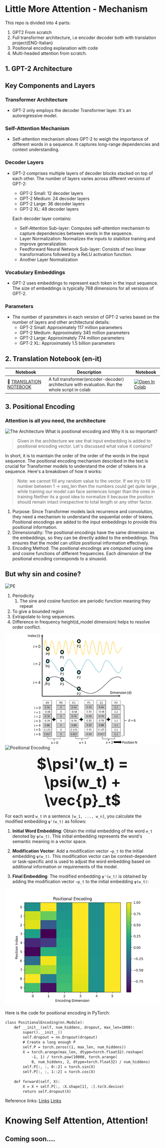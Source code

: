 # Little More Attention - Mechanism

This repo is divided into 4 parts:
1.   GPT2 From scratch
2. Full transformer architecture, i.e encoder decoder both with translation project(ENG-Italian)
3. Positional encoding explanation with code
4. Multi-headed attention from scratch.

## 1. GPT-2 Architecture

## Key Components and Layers

### Transformer Architecture
- GPT-2 only employs the decoder Transformer layer. It's an autoregressive model.

### Self-Attention Mechanism
- Self-attention mechanism allows GPT-2 to weigh the importance of different words in a sequence. It captures long-range dependencies and context understanding.

### Decoder Layers
- GPT-2 comprises multiple layers of decoder blocks stacked on top of each other. The number of layers varies across different versions of GPT-2:
  - GPT-2 Small: 12 decoder layers
  - GPT-2 Medium: 24 decoder layers
  - GPT-2 Large: 36 decoder layers
  - GPT-2 XL: 48 decoder layers
  
  Each decoder layer contains:
  - Self-Attention Sub-layer: Computes self-attention mechanism to capture dependencies between words in the sequence.
  - Layer Normalization: Normalizes the inputs to stabilize training and improve generalization.
  - Feedforward Neural Network Sub-layer: Consists of two linear transformations followed by a ReLU activation function.
  - Another Layer Normalization
  
### Vocabulary Embeddings
- GPT-2 uses embeddings to represent each token in the input sequence. The size of embeddings is typically 768 dimensions for all versions of GPT-2.

### Parameters
- The number of parameters in each version of GPT-2 varies based on the number of layers and other architectural details:
  - GPT-2 Small: Approximately 117 million parameters
  - GPT-2 Medium: Approximately 345 million parameters
  - GPT-2 Large: Approximately 774 million parameters
  - GPT-2 XL: Approximately 1.5 billion parameters

## 2. Translation Notebook (en-it)

| Notebook                                                            | Description                                                                                                           | Notebook                                                                                                                                                  |
|---------------------------------------------------------------------|-----------------------------------------------------------------------------------------------------------------------|-----------------------------------------------------------------------------------------------------------------------------------------------------------|
| 🧐 [TRANSLATION NOTEBOOK](https://github.com/AIsquare/Transformer-From-scratch/tree/main/translation) | A full transformer(encoder-decoder) architecture with evaluation. Run the whole script in colab | <a href="https://colab.research.google.com/drive/1LCKPGOQiuJDbuKlhg-MP9sjEMtfcB5Q8?usp=sharing"><img src="https://github.com/mlabonne/llm-course/blob/main/img/colab.svg" alt="Open In Colab"></a> |

## 3. Positional Encoding
### Attention is all you need, the architecture

![The Architecture](https://kazemnejad.com/img/transformer_architecture_positional_encoding/model_arc.jpg)
What is positional encoding and Why it is so important?
> Given in the architecture we see that input embedding is added to positional encoding vector.
> Let's discussed what value it contains?

In short, it is to maintain the order of the order of the words in the input sequence.
The positional encoding mechanism described in the text is crucial for Transformer models to understand the order of tokens in a sequence. Here's a breakdown of how it works:
 
> Note: we cannot fill any random value to the vector. If we try to fill number between 1 -> seq_len then the numbers could get quite large
> , while training our model can face sentences longer than the ones in training
> Neither its a  good idea to normalize it because the position should remain intact irrespective to total length or any other factor.

1.  Purpose: Since Transformer models lack recurrence and convolution, they need a mechanism to understand the sequential order of tokens. Positional encodings are added to the input embeddings to provide this positional information.
2.  Dimensionality: The positional encodings have the same dimension as the embeddings, so they can be directly added to the embeddings. This ensures that the model can utilize positional information effectively.
3.  Encoding Method: The positional encodings are computed using sine and cosine functions of different frequencies. Each dimension of the positional encoding corresponds to a sinusoid.

## But why sin and cosine?
![PE](https://miro.medium.com/v2/resize:fit:782/1*Ni810-7Tjrzgzt3Am3Z7cg.png)
1. Periodicity
    1. The sine and cosine function are periodic function meaning they repeat
2. To give a bounded region
3. Extrapolate to long sequences.
4. Difference in frequency height(d_model dimension) helps to resolve order conflict.


![PE](img.png)
![Positional Encoding](https://machinelearningmastery.com/wp-content/uploads/2022/01/PE3.png)


<p align="center"><strong><font size="20">$\psi'(w_t) = \psi(w_t) + \vec{p}_t$</font></strong></p>




For each word `w_t` in a sentence `[w_1, ..., w_n]`, you calculate the modified embedding `ψ'(w_t)` as follows:

1. **Initial Word Embedding**: Obtain the initial embedding of the word `w_t` denoted by `ψ(w_t)`. This initial embedding represents the word's semantic meaning in a vector space.

2. **Modification Vector**: Add a modification vector `→p_t` to the initial embedding `ψ(w_t)`. This modification vector can be context-dependent or task-specific and is used to adjust the word embedding based on additional information or requirements of the model.

3. **Final Embedding**: The modified embedding `ψ'(w_t)` is obtained by adding the modification vector `→p_t` to the initial embedding `ψ(w_t)`:

![Positional Embedding](pose.png)

Here is the code for positional encoding in PyTorch:

```
class PositionalEncoding(nn.Module):  
    def __init__(self, num_hiddens, dropout, max_len=1000):
        super().__init__()
        self.dropout = nn.Dropout(dropout)
        # Create a long enough P
        self.P = torch.zeros((1, max_len, num_hiddens))
        X = torch.arange(max_len, dtype=torch.float32).reshape(
            -1, 1) / torch.pow(10000, torch.arange(
            0, num_hiddens, 2, dtype=torch.float32) / num_hiddens)
        self.P[:, :, 0::2] = torch.sin(X)
        self.P[:, :, 1::2] = torch.cos(X)

    def forward(self, X):
        X = X + self.P[:, :X.shape[1], :].to(X.device)
        return self.dropout(X)

```

Reference links:
[Links](https://kazemnejad.com/blog/transformer_architecture_positional_encoding/)
[Links](https://blog.timodenk.com/linear-relationships-in-the-transformers-positional-encoding/)

# Knowing Self Attention, Attention!
## Coming soon....
